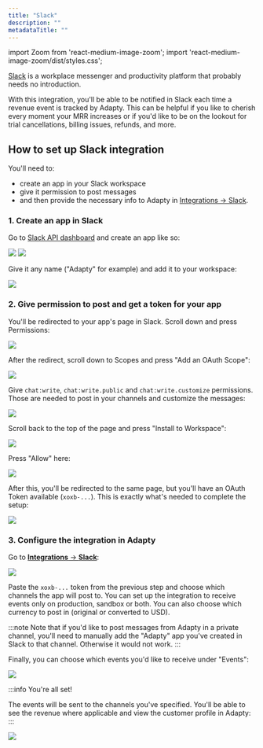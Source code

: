 ```yaml
---
title: "Slack"
description: ""
metadataTitle: ""
---
```


import Zoom from 'react-medium-image-zoom';
import 'react-medium-image-zoom/dist/styles.css';

[Slack](https://slack.com/) is a workplace messenger and productivity platform that probably needs no introduction.

With this integration, you'll be able to be notified in Slack each time a revenue event is tracked by Adapty. This can be helpful if you like to cherish every moment your MRR increases or if you'd like to be on the lookout for trial cancellations, billing issues, refunds, and more.

## How to set up Slack integration

You'll need to:

- create an app in your Slack workspace
- give it permission to post messages
- and then provide the necessary info to Adapty in [Integrations → Slack](https://app.adapty.io/integrations/slack).

### 1\. Create an app in Slack

Go to [Slack API dashboard](https://api.slack.com/apps) and create an app like so:


<Zoom>
  <img src={require('./img/f43aedc-CleanShot_2024-01-04_at_18.27.412x.webp').default}
  style={{
    border: 'none', /* border width and color */
    width: '700px', /* image width */
    display: 'block', /* for alignment */
    margin: '0 auto' /* center alignment */
  }}
/>
</Zoom>






<Zoom>
  <img src={require('./img/08fa9e6-CleanShot_2024-01-04_at_18.28.142x.webp').default}
  style={{
    border: 'none', /* border width and color */
    width: '700px', /* image width */
    display: 'block', /* for alignment */
    margin: '0 auto' /* center alignment */
  }}
/>
</Zoom>





Give it any name ("Adapty" for example) and add it to your workspace:


<Zoom>
  <img src={require('./img/5002bb1-CleanShot_2024-01-04_at_18.29.132x.webp').default}
  style={{
    border: 'none', /* border width and color */
    width: '700px', /* image width */
    display: 'block', /* for alignment */
    margin: '0 auto' /* center alignment */
  }}
/>
</Zoom>





### 2\. Give permission to post and get a token for your app

You'll be redirected to your app's page in Slack. Scroll down and press Permissions:


<Zoom>
  <img src={require('./img/9750451-CleanShot_2024-01-04_at_18.48.072x.webp').default}
  style={{
    border: 'none', /* border width and color */
    width: '700px', /* image width */
    display: 'block', /* for alignment */
    margin: '0 auto' /* center alignment */
  }}
/>
</Zoom>





After the redirect, scroll down to Scopes and press "Add an OAuth Scope":


<Zoom>
  <img src={require('./img/db5b5f4-CleanShot_2024-01-04_at_18.50.262x.webp').default}
  style={{
    border: 'none', /* border width and color */
    width: '700px', /* image width */
    display: 'block', /* for alignment */
    margin: '0 auto' /* center alignment */
  }}
/>
</Zoom>





Give `chat:write`, `chat:write.public` and `chat:write.customize` permissions. Those are needed to post in your channels and customize the messages:


<Zoom>
  <img src={require('./img/d97ccb9-CleanShot_2024-01-04_at_18.51.572x.webp').default}
  style={{
    border: 'none', /* border width and color */
    width: '700px', /* image width */
    display: 'block', /* for alignment */
    margin: '0 auto' /* center alignment */
  }}
/>
</Zoom>





Scroll back to the top of the page and press "Install to Workspace":


<Zoom>
  <img src={require('./img/14608e3-CleanShot_2024-01-04_at_19.17.58.webp').default}
  style={{
    border: 'none', /* border width and color */
    width: '700px', /* image width */
    display: 'block', /* for alignment */
    margin: '0 auto' /* center alignment */
  }}
/>
</Zoom>





Press "Allow" here:


<Zoom>
  <img src={require('./img/143967e-CleanShot_2024-01-04_at_18.53.292x.webp').default}
  style={{
    border: 'none', /* border width and color */
    width: '700px', /* image width */
    display: 'block', /* for alignment */
    margin: '0 auto' /* center alignment */
  }}
/>
</Zoom>





After this, you'll be redirected to the same page, but you'll have an OAuth Token available (`xoxb-...`). This is exactly what's needed to complete the setup:


<Zoom>
  <img src={require('./img/59b33ee-CleanShot_2024-01-04_at_18.55.222x.webp').default}
  style={{
    border: 'none', /* border width and color */
    width: '700px', /* image width */
    display: 'block', /* for alignment */
    margin: '0 auto' /* center alignment */
  }}
/>
</Zoom>





### 3\. Configure the integration in Adapty

Go to [**Integrations** → **Slack**](https://app.adapty.io/integrations/slack):


<Zoom>
  <img src={require('./img/b4ffd71-CleanShot_2024-01-04_at_19.05.222x.webp').default}
  style={{
    border: 'none', /* border width and color */
    width: '700px', /* image width */
    display: 'block', /* for alignment */
    margin: '0 auto' /* center alignment */
  }}
/>
</Zoom>





Paste the `xoxb-...` token from the previous step and choose which channels the app will post to. You can set up the integration to receive events only on production, sandbox or both. You can also choose which currency to post in (original or converted to USD).

:::note
Note that if you'd like to post messages from Adapty in a private channel, you'll need to manually add the "Adapty" app you've created in Slack to that channel. Otherwise it would not work.
:::

 Finally, you can choose which events you'd like to receive under "Events":


<Zoom>
  <img src={require('./img/970a7bb-CleanShot_2024-01-04_at_19.09.472x.webp').default}
  style={{
    border: 'none', /* border width and color */
    width: '700px', /* image width */
    display: 'block', /* for alignment */
    margin: '0 auto' /* center alignment */
  }}
/>
</Zoom>





:::info
You're all set!

The events will be sent to the channels you've specified. You'll be able to see the revenue where applicable and view the customer profile in Adapty:
:::


<Zoom>
  <img src={require('./img/852b8c8-CleanShot_2024-01-04_at_19.11.332x.webp').default}
  style={{
    border: 'none', /* border width and color */
    width: '700px', /* image width */
    display: 'block', /* for alignment */
    margin: '0 auto' /* center alignment */
  }}
/>
</Zoom>



